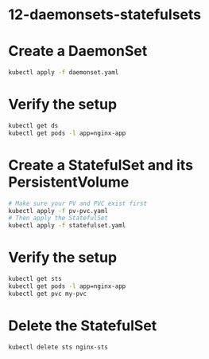 # 12-daemonsets-statefulsets

# Create a DaemonSet

```bash
kubectl apply -f daemonset.yaml
```

# Verify the setup
```bash
kubectl get ds
kubectl get pods -l app=nginx-app
```

# Create a StatefulSet and its PersistentVolume

```bash
# Make sure your PV and PVC exist first
kubectl apply -f pv-pvc.yaml
# Then apply the StatefulSet
kubectl apply -f statefulset.yaml
```

# Verify the setup
```bash
kubectl get sts
kubectl get pods -l app=nginx-app
kubectl get pvc my-pvc
```

# Delete the StatefulSet
```bash
kubectl delete sts nginx-sts
```
